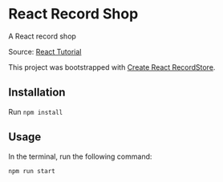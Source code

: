 # React Record Shop

A React record shop

Source: [React Tutorial](https://reactjs.org/tutorial/tutorial.html)

This project was bootstrapped with [Create React RecordStore](https://github.com/facebook/create-react-app).

## Installation

Run `npm install`

## Usage

In the terminal, run the following command:

`npm run start`
